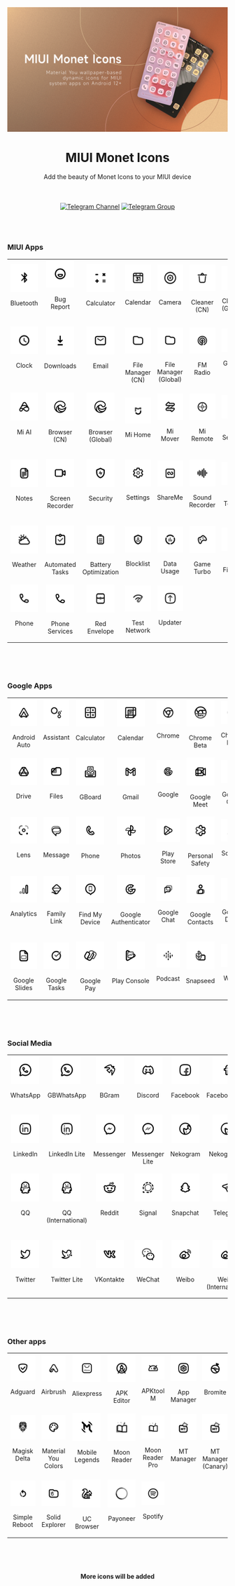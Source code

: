 <img src="./img/banner_v2.png" alt=" "/>

<h1 align="center">MIUI Monet Icons</h1>

<div align="center">Add the beauty of Monet Icons to your MIUI device</div>
<br/><br/><br/>

<div align="center">
   <a href="https://t.me/MIUIMonetUpdate"><img src="https://img.shields.io/badge/telegram-channel-blue?longCache=true&style=for-the-badge&logo=telegram&logoColor=white"
      alt="Telegram Channel" /></a>
   <a href="https://t.me/MIUIMonet"><img src="https://img.shields.io/badge/telegram-discuss-blue?longCache=true&style=for-the-badge&logo=telegram&logoColor=white"
      alt="Telegram Group" /></a>
</div>
<br/><br/><br/>

### MIUI Apps
<table>
  <tr>
    <td align="center" valign="middle">
        <img src="./img/miui/bluetooth.png" width="64">
        <p>Bluetooth<br/>&nbsp;</p>
    </td>
    <td align="center" valign="middle">
        <img src="./img/miui/feedback.png" width="64">
        <p>Bug Report<br/>&nbsp;</p>
    </td>
    <td align="center" valign="middle">
        <img src="./img/miui/calculator.png" width="64">
        <p>Calculator<br/>&nbsp;</p>
    </td>
    <td align="center" valign="middle">
        <img src="./img/miui/calendar.png" width="64">
        <p>Calendar<br/>&nbsp;</p>
    </td>
    <td align="center" valign="middle">
        <img src="./img/miui/camera.png" width="64">
        <p>Camera<br/>&nbsp;</p>
    </td>
    <td align="center" valign="middle">
        <img src="./img/miui/cleaner.png" width="64">
        <p>Cleaner (CN)</p>
    </td>
    <td align="center" valign="middle">
        <img src="./img/miui/cleaner.png" width="64">
        <p>Cleaner (Global)</p>
    </td>
    <td align="center" valign="middle">
        <img src="./img/miui/compass.png" width="64">
        <p>Compass<br/>&nbsp;</p>
    </td>
    <td align="center" valign="middle">
        <img src="./img/miui/contacts.png" width="64">
        <p>Contacts<br/>&nbsp;</p>
    </td>
    <td align="center" valign="middle">
        <img src="./img/miui/phone.png" width="64">
        <p>Dialer<br/>&nbsp;</p>
    </td>
  </tr>
  <tr>
    <td align="center" valign="middle">
        <img src="./img/miui/clock.png" width="64">
        <p>Clock<br/><br/>&nbsp;</p>
    </td>
    <td align="center" valign="middle">
        <img src="./img/miui/download.png" width="64">
        <p>Downloads<br/><br/>&nbsp;</p>
    </td>
    <td align="center" valign="middle">
        <img src="./img/miui/email.png" width="64">
        <p>Email<br/><br/>&nbsp;</p>
    </td>
    <td align="center" valign="middle">
        <img src="./img/miui/files.png" width="64">
        <p>File Manager (CN)</p>
    </td>
    <td align="center" valign="middle">
        <img src="./img/miui/files.png" width="64">
        <p>File Manager (Global)</p>
    </td>
    <td align="center" valign="middle">
        <img src="./img/miui/fm.png" width="64">
        <p>FM Radio<br/>&nbsp;</p>
    </td>
    <td align="center" valign="middle">
        <img src="./img/miui/gallery.png" width="64">
        <p>Gallery<br/><br/>&nbsp;</p>
    </td>
    <td align="center" valign="middle">
        <img src="./img/miui/getapps_cn.png" width="64">
        <p>Getapps<br/>(CN)<br/>&nbsp;</p>
    </td>
    <td align="center" valign="middle">
        <img src="./img/miui/getapps_global.png" width="64">
        <p>Getapps<br/>(Global)<br/>&nbsp;</p>
    </td>
    <td align="center" valign="middle">
        <img src="./img/miui/health.png" width="64">
        <p>Health<br/><br/>&nbsp;</p>
    </td>
  </tr>
  <tr>
    <td align="center" valign="middle">
        <img src="./img/miui/mi_ai.png" width="64">
        <p>Mi AI<br/><br/>&nbsp;</p>
    </td>
    <td align="center" valign="middle">
        <img src="./img/miui/browser.png" width="64">
        <p>Browser (CN)<br/>&nbsp;</p>
    </td>
    <td align="center" valign="middle">
        <img src="./img/miui/browser.png" width="64">
        <p>Browser (Global)<br/>&nbsp;</p>
    </td>
    <td align="center" valign="middle">
        <img src="./img/miui/mi_home.png" width="64">
        <p>Mi Home<br/>&nbsp;</p>
    </td>
    <td align="center" valign="middle">
        <img src="./img/miui/mi_mover.png" width="64">
        <p>Mi Mover<br/>&nbsp;</p>
    </td>
    <td align="center" valign="middle">
        <img src="./img/miui/mi_remote.png" width="64">
        <p>Mi Remote<br/>&nbsp;</p>
    </td>
    <td align="center" valign="middle">
        <img src="./img/miui/mi_service.png" width="64">
        <p>Mi Service<br/>&nbsp;</p>
    </td>
    <td align="center" valign="middle">
        <img src="./img/miui/scanner.png" width="64">
        <p>Scanner<br/><br/>&nbsp;</p>
    </td>
    <td align="center" valign="middle">
        <img src="./img/miui/messaging.png" width="64">
        <p>Messaging<br/><br/>&nbsp;</p>
    </td>
    <td align="center" valign="middle">
        <img src="./img/miui/music.png" width="64">
        <p>Music<br/><br/>&nbsp;</p>
    </td>
  </tr>
  <tr>
    <td align="center" valign="middle">
        <img src="./img/miui/notes.png" width="64">
        <p>Notes<br/><br/>&nbsp;</p>
    </td>
    <td align="center" valign="middle">
        <img src="./img/miui/screen_recorder.png" width="64">
        <p>Screen Recorder<br/>&nbsp;</p>
    </td>
    <td align="center" valign="middle">
        <img src="./img/miui/security.png" width="64">
        <p>Security<br/><br/>&nbsp;</p>
    </td>
    <td align="center" valign="middle">
        <img src="./img/miui/settings.png" width="64">
        <p>Settings<br/><br/>&nbsp;</p>
    </td>
    <td align="center" valign="middle">
        <img src="./img/miui/shareme.png" width="64">
        <p>ShareMe<br/><br/>&nbsp;</p>
    </td>
    <td align="center" valign="middle">
        <img src="./img/miui/sound_recorder.png" width="64">
        <p>Sound Recorder<br/>&nbsp;</p>
    </td>
    <td align="center" valign="middle">
        <img src="./img/miui/stk.png" width="64">
        <p>SIM Toolkit<br/>&nbsp;</p>
    </td>
    <td align="center" valign="middle">
        <img src="./img/miui/themes.png" width="64">
        <p>Themes<br/><br/>&nbsp;</p>
    </td>
    <td align="center" valign="middle">
        <img src="./img/miui/mi_video.png" width="64">
        <p>Mi Video (CN)<br/>&nbsp;</p>
    </td>
    <td align="center" valign="middle">
        <img src="./img/miui/mi_video.png" width="64">
        <p>Mi Video (Global)</p>
    </td>
  </tr>
  <tr>
    <td align="center" valign="middle">
        <img src="./img/miui/weather.png" width="64">
        <p>Weather<br/>&nbsp;</p>
    </td>
    <td align="center" valign="middle">
        <img src="./img/miui/automated_task.png" width="64">
        <p>Automated Tasks</p>
    </td>
    <td align="center" valign="middle">
        <img src="./img/miui/battery_optimise.png" width="64">
        <p>Battery Optimization</p>
    </td>
    <td align="center" valign="middle">
        <img src="./img/miui/blocklist.png" width="64">
        <p>Blocklist<br/>&nbsp;</p>
    </td>
    <td align="center" valign="middle">
        <img src="./img/miui/data_usage.png" width="64">
        <p>Data Usage</p>
    </td>
    <td align="center" valign="middle">
        <img src="./img/miui/game_turbo.png" width="64">
        <p>Game Turbo</p>
    </td>
    <td align="center" valign="middle">
        <img src="./img/miui/mi_fitness.png" width="64">
        <p>Mi Fitness</p>
    </td>
    <td align="center" valign="middle">
        <img src="./img/miui/mi_inputmethod.png" width="64">
        <p>Mi Input<br/>&nbsp;</p>
    </td>
    <td align="center" valign="middle">
        <img src="./img/miui/mi_shop.png" width="64">
        <p>Mi Store Global</p>
    </td>
    <td align="center" valign="middle">
        <img src="./img/miui/permission.png" width="64">
        <p>Permissions<br/>&nbsp;</p>
    </td>
  </tr>
  <tr>
    <td align="center" valign="middle">
        <img src="./img/miui/phone.png" width="64">
        <p>Phone<br/>&nbsp;</p>
    </td>
    <td align="center" valign="middle">
        <img src="./img/miui/phone.png" width="64">
        <p>Phone Services</p>
    </td>
    <td align="center" valign="middle">
        <img src="./img/miui/red_envelop.png" width="64">
        <p>Red Envelope</p>
    </td>
    <td align="center" valign="middle">
        <img src="./img/miui/wifi_test.png" width="64">
        <p>Test Network</p>
    </td>
    <td align="center" valign="middle">
        <img src="./img/miui/updater.png" width="64">
        <p>Updater<br/>&nbsp;</p>
    </td>

  </tr>
</table>
<br/><br/><br/>

### Google Apps
<table>
  <tr>
    <td align="center" valign="middle">
        <img src="./img/google/android_auto.png" width="64">
        <p>Android Auto</p>
    </td>
    <td align="center" valign="middle">
        <img src="./img/google/assistant.png" width="64">
        <p>Assistant<br/>&nbsp;</p>
    </td>
    <td align="center" valign="middle">
        <img src="./img/google/calculator.png" width="64">
        <p>Calculator<br/>&nbsp;</p>
    </td>
    <td align="center" valign="middle">
        <img src="./img/google/calendar.png" width="64">
        <p>Calendar<br/>&nbsp;</p>
    </td>
    <td align="center" valign="middle">
        <img src="./img/google/chrome.png" width="64">
        <p>Chrome<br/>&nbsp;</p>
    </td>
    <td align="center" valign="middle">
        <img src="./img/google/chrome_beta.png" width="64">
        <p>Chrome Beta</p>
    </td>
    <td align="center" valign="middle">
        <img src="./img/google/chrome_dev.png" width="64">
        <p>Chrome Dev</p>
    </td>
    <td align="center" valign="middle">
        <img src="./img/google/chrome_canary.png" width="64">
        <p>Chrome Canary</p>
    </td>
    <td align="center" valign="middle">
        <img src="./img/google/clock.png" width="64">
        <p>Clock</p>
    </td>
    <td align="center" valign="middle">
        <img src="./img/google/digital_wellbeing.png" width="64">
        <p>Digital Wellbeing</p>
    </td>
  </tr>
  <tr>
    <td align="center" valign="middle">
        <img src="./img/google/drive.png" width="64">
        <p>Drive<br/>&nbsp;</p>
    </td>
    <td align="center" valign="middle">
        <img src="./img/google/files.png" width="64">
        <p>Files<br/>&nbsp;</p>
    </td>
    <td align="center" valign="middle">
        <img src="./img/google/gboard.png" width="64">
        <p>GBoard<br/>&nbsp;</p>
    </td>
    <td align="center" valign="middle">
        <img src="./img/google/gmail.png" width="64">
        <p>Gmail<br/>&nbsp;</p>
    </td>
    <td align="center" valign="middle">
        <img src="./img/google/google.png" width="64">
        <p>Google<br/>&nbsp;</p>
    </td>
    <td align="center" valign="middle">
        <img src="./img/google/google_meet.png" width="64">
        <p>Google Meet</p>
    </td>
    <td align="center" valign="middle">
        <img src="./img/google/google_one.png" width="64">
        <p>Google One</p>
    </td>
    <td align="center" valign="middle">
        <img src="./img/google/google_translate.png" width="64">
        <p>Google Translate</p>
    </td>
    <td align="center" valign="middle">
        <img src="./img/google/tts.png" width="64">
        <p>Google TTS</p>
    </td>
    <td align="center" valign="middle">
        <img src="./img/google/keep_notes.png" width="64">
        <p>Keep Notes</p>
    </td>
  </tr>
  <tr>
    <td align="center" valign="middle">
        <img src="./img/google/lens.png" width="64">
        <p>Lens<br/>&nbsp;</p>
    </td>
    <td align="center" valign="middle">
        <img src="./img/google/message.png" width="64">
        <p>Message<br/>&nbsp;</p>
    </td>
    <td align="center" valign="middle">
        <img src="./img/google/phone.png" width="64">
        <p>Phone<br/>&nbsp;</p>
    </td>
    <td align="center" valign="middle">
        <img src="./img/google/photos.png" width="64">
        <p>Photos<br/>&nbsp;</p>
    </td>
    <td align="center" valign="middle">
        <img src="./img/google/playstore.png" width="64">
        <p>Play Store</p>
    </td>
    <td align="center" valign="middle">
        <img src="./img/google/safety.png" width="64">
        <p>Personal Safety</p>
    </td>
    <td align="center" valign="middle">
        <img src="./img/google/sounds.png" width="64">
        <p>Sounds<br/>&nbsp;</p>
    </td>
    <td align="center" valign="middle">
        <img src="./img/google/voice_search.png" width="64">
        <p>Voice Search</p>
    </td>
    <td align="center" valign="middle">
        <img src="./img/google/youtube.png" width="64">
        <p>Youtube<br/>&nbsp;</p>
    </td>
    <td align="center" valign="middle">
        <img src="./img/google/youtube_music.png" width="64">
        <p>Youtube Music</p>
    </td>
  </tr>
  <tr>
    <td align="center" valign="middle">
        <img src="./img/google/analytics.png" width="64">
        <p>Analytics<br/><br/>&nbsp;</p>
    </td>
    <td align="center" valign="middle">
        <img src="./img/google/family_link.png" width="64">
        <p>Family Link<br/>&nbsp;</p>
    </td>
    <td align="center" valign="middle">
        <img src="./img/google/find_device.png" width="64">
        <p>Find My Device<br/>&nbsp;</p>
    </td>
    <td align="center" valign="middle">
        <img src="./img/google/google_authenticator.png" width="64">
        <p>Google Authenticator<br/>&nbsp;</p>
    </td>
    <td align="center" valign="middle">
        <img src="./img/google/google_chat.png" width="64">
        <p>Google Chat<br/>&nbsp;</p>
    </td>
    <td align="center" valign="middle">
        <img src="./img/google/google_contacts.png" width="64">
        <p>Google Contacts<br/>&nbsp;</p>
    </td>
    <td align="center" valign="middle">
        <img src="./img/google/google_docs.png" width="64">
        <p>Google Docs<br/>&nbsp;</p>
    </td>
    <td align="center" valign="middle">
        <img src="./img/google/google_meet.png" width="64">
        <p>Google Meet (Original)</p>
    </td>
    <td align="center" valign="middle">
        <img src="./img/google/google_news.png" width="64">
        <p>Google News<br/>&nbsp;</p>
    </td>
    <td align="center" valign="middle">
        <img src="./img/google/google_sheets.png" width="64">
        <p>Google Sheets<br/>&nbsp;</p>
    </td>
  </tr>
  <tr>
    <td align="center" valign="middle">
        <img src="./img/google/google_slides.png" width="64">
        <p>Google Slides</p>
    </td>
    <td align="center" valign="middle">
        <img src="./img/google/google_tasks.png" width="64">
        <p>Google Tasks</p>
    </td>
    <td align="center" valign="middle">
        <img src="./img/google/gpay.png" width="64">
        <p>Google Pay</p>
    </td>
    <td align="center" valign="middle">
        <img src="./img/google/play_console.png" width="64">
        <p>Play Console<br/>&nbsp;</p>
    </td>
    <td align="center" valign="middle">
        <img src="./img/google/podcast.png" width="64">
        <p>Podcast<br/>&nbsp;</p>
    </td>
    <td align="center" valign="middle">
        <img src="./img/google/snapseed.png" width="64">
        <p>Snapseed<br/>&nbsp;</p>
    </td>
    <td align="center" valign="middle">
        <img src="./img/google/wallet.png" width="64">
        <p>Wallet<br/>&nbsp;</p>
    </td>

  </tr>
</table>
<br/><br/><br/>

### Social Media
<table>
  <tr>
    <td align="center" valign="middle">
        <img src="./img/social/whatsapp.png" width="64">
        <p>WhatsApp<br/>&nbsp;</p>
    </td>
    <td align="center" valign="middle">
        <img src="./img/social/whatsapp.png" width="64">
        <p>GBWhatsApp<br/>&nbsp;</p>
    </td>
    <td align="center" valign="middle">
        <img src="./img/social/bgram.png" width="64">
        <p>BGram<br/>&nbsp;</p>
    </td>
    <td align="center" valign="middle">
        <img src="./img/social/discord.png" width="64">
        <p>Discord<br/>&nbsp;</p>
    </td>
    <td align="center" valign="middle">
        <img src="./img/social/facebook2.png" width="64">
        <p>Facebook<br/>&nbsp;</p>
    </td>
    <td align="center" valign="middle">
        <img src="./img/social/facebook_lite.png" width="64">
        <p>Facebook Lite<br/>&nbsp;</p>
    </td>
    <td align="center" valign="middle">
        <img src="./img/social/graph_messenger.png" width="64">
        <p>Graph Messenger</p>
    </td>
    <td align="center" valign="middle">
        <img src="./img/social/instagram.png" width="64">
        <p>Instagram<br/>&nbsp;</p>
    </td>
    <td align="center" valign="middle">
        <img src="./img/social/instagram_lite.png" width="64">
        <p>Instagram Lite</p>
    </td>
  </tr>
  <tr>
    <td align="center" valign="middle">
        <img src="./img/social/linkedin.png" width="64">
        <p>LinkedIn<br/>&nbsp;</p>
    </td>
    <td align="center" valign="middle">
        <img src="./img/social/linkedin_lite.png" width="64">
        <p>LinkedIn Lite<br/>&nbsp;</p>
    </td>
    <td align="center" valign="middle">
        <img src="./img/social/messenger.png" width="64">
        <p>Messenger<br/>&nbsp;</p>
    </td>
    <td align="center" valign="middle">
        <img src="./img/social/messenger_lite.png" width="64">
        <p>Messenger Lite</p>
    </td>
    <td align="center" valign="middle">
        <img src="./img/social/nekogram.png" width="64">
        <p>Nekogram<br/>&nbsp;</p>
    </td>
    <td align="center" valign="middle">
        <img src="./img/social/nekogram_x.png" width="64">
        <p>Nekogram X<br/>&nbsp;</p>
    </td>
    <td align="center" valign="middle">
        <img src="./img/social/ok.png" width="64">
        <p>OK<br/>&nbsp;</p>
    </td>
    <td align="center" valign="middle">
        <img src="./img/social/owlgram.png" width="64">
        <p>Owlgram<br/>&nbsp;</p>
    </td>
    <td align="center" valign="middle">
        <img src="./img/social/plus_messenger.png" width="64">
        <p>Plus Messenger</p>
    </td>
  </tr>
  <tr>
    <td align="center" valign="middle">
        <img src="./img/social/QQ.png" width="64">
        <p>QQ<br/><br/>&nbsp;</p>
    </td>
    <td align="center" valign="middle">
        <img src="./img/social/QQ.png" width="64">
        <p>QQ (International)<br/>&nbsp;</p>
    </td>
    <td align="center" valign="middle">
        <img src="./img/social/reddit.png" width="64">
        <p>Reddit<br/><br/>&nbsp;</p>
    </td>
    <td align="center" valign="middle">
        <img src="./img/social/signal.png" width="64">
        <p>Signal<br/><br/>&nbsp;</p>
    </td>
    <td align="center" valign="middle">
        <img src="./img/social/snapchat.png" width="64">
        <p>Snapchat<br/><br/>&nbsp;</p>
    </td>
    <td align="center" valign="middle">
        <img src="./img/social/telegram.png" width="64">
        <p>Telegram<br/><br/>&nbsp;</p>
    </td>
    <td align="center" valign="middle">
        <img src="./img/social/telegram_beta.png" width="64">
        <p>Telegram Beta</p>
    </td>
    <td align="center" valign="middle">
        <img src="./img/social/telegram_x.png" width="64">
        <p>Telegram X</p>
    </td>
    <td align="center" valign="middle">
        <img src="./img/social/twitch.png" width="64">
        <p>Twitch<br/>&nbsp;</p>
    </td>
  </tr>
  <tr>
    <td align="center" valign="middle">
        <img src="./img/social/twitter.png" width="64">
        <p>Twitter<br/>&nbsp;</p>
    </td>
    <td align="center" valign="middle">
        <img src="./img/social/twitter_lite.png" width="64">
        <p>Twitter Lite<br/>&nbsp;</p>
    </td>
    <td align="center" valign="middle">
        <img src="./img/social/VK.png" width="64">
        <p>VKontakte<br/>&nbsp;</p>
    </td>
    <td align="center" valign="middle">
        <img src="./img/social/wechat.png" width="64">
        <p>WeChat<br/>&nbsp;</p>
    </td>
    <td align="center" valign="middle">
        <img src="./img/social/weibo.png" width="64">
        <p>Weibo<br/>&nbsp;</p>
    </td>
    <td align="center" valign="middle">
        <img src="./img/social/weibo.png" width="64">
        <p>Weibo (International)</p>
    </td>
    <td align="center" valign="middle">
        <img src="./img/social/whatsapp_business.png" width="64">
        <p>WhatsApp Business</p>
    </td>
  </tr>
</table>
<br/><br/><br/>

### Other apps
<table>
  <tr>
    <td align="center" valign="middle">
        <img src="./img/others/adguard.png" width="64">
        <p>Adguard<br/>&nbsp;</p>
    </td>
    <td align="center" valign="middle">
        <img src="./img/others/airbrush.png" width="64">
        <p>Airbrush<br/>&nbsp;</p>
    </td>
    <td align="center" valign="middle">
        <img src="./img/others/aliexpress.png" width="64">
        <p>Aliexpress<br/>&nbsp;</p>
    </td>
    <td align="center" valign="middle">
        <img src="./img/others/apk_editor.png" width="64">
        <p>APK Editor</p>
    </td>
    <td align="center" valign="middle">
        <img src="./img/others/apktool_m.png" width="64">
        <p>APKtool M</p>
    </td>
    <td align="center" valign="middle">
        <img src="./img/others/app_manager.png" width="64">
        <p>App Manager</p>
    </td>
    <td align="center" valign="middle">
        <img src="./img/others/bromite.png" width="64">
        <p>Bromite<br/>&nbsp;</p>
    </td>
    <td align="center" valign="middle">
        <img src="./img/others/gojek.png" width="64">
        <p>Gojek<br/>&nbsp;</p>
    </td>
    <td align="center" valign="middle">
        <img src="./img/others/icebox.png" width="64">
        <p>Ice Box</p>
    </td>
    <td align="center" valign="middle">
        <img src="./img/others/magisk.png" width="64">
        <p>Magisk<br/>&nbsp;</p>
    </td>
  </tr>
  <tr>
    <td align="center" valign="middle">
        <img src="./img/others/magisk.png" width="64">
        <p>Magisk Delta<br/>&nbsp;</p>
    </td>
    <td align="center" valign="middle">
        <img src="./img/others/material_colors.png" width="64">
        <p>Material You Colors</p>
    </td>
    <td align="center" valign="middle">
        <img src="./img/others/mobile_legends.png" width="64">
        <p>Mobile Legends<br/>&nbsp;</p>
    </td>
    <td align="center" valign="middle">
        <img src="./img/others/moon_reader.png" width="64">
        <p>Moon Reader<br/>&nbsp;</p>
    </td>
    <td align="center" valign="middle">
        <img src="./img/others/moon_reader.png" width="64">
        <p>Moon Reader Pro</p>
    </td>
    <td align="center" valign="middle">
        <img src="./img/others/mt_manager.png" width="64">
        <p>MT Manager<br/>&nbsp;</p>
    </td>
    <td align="center" valign="middle">
        <img src="./img/others/mt_manager.png" width="64">
        <p>MT Manager (Canary)</p>
    </td>
    <td align="center" valign="middle">
        <img src="./img/others/musixmatch.png" width="64">
        <p>Musixmatch<br/><br/>&nbsp;</p>
    </td>
    <td align="center" valign="middle">
        <img src="./img/others/mx_player.png" width="64">
        <p>MX Player Pro</p>
    </td>
    <td align="center" valign="middle">
        <img src="./img/others/sd_maid.png" width="64">
        <p>SD Maid<br/>&nbsp;</p>
    </td>
  </tr>
  <tr>
    <td align="center" valign="middle">
        <img src="./img/others/simple_reboot.png" width="64">
        <p>Simple Reboot</p>
    </td>
    <td align="center" valign="middle">
        <img src="./img/others/solid_explorer.png" width="64">
        <p>Solid Explorer</p>
    </td>
    <td align="center" valign="middle">
        <img src="./img/others/uc_browser.png" width="64">
        <p>UC Browser</p>
    </td>
    <td align="center" valign="middle">
        <img src="./img/others/payoneer.png" width="64">
        <p>Payoneer<br/>&nbsp;</p>
    </td>
    <td align="center" valign="middle">
        <img src="./img/others/spotify.png" width="64">
        <p>Spotify<br/>&nbsp;</p>
    </td>
  </tr>
</table>

<br/><br/><br/>
<div align="center"><strong>More icons will be added</strong></div>
